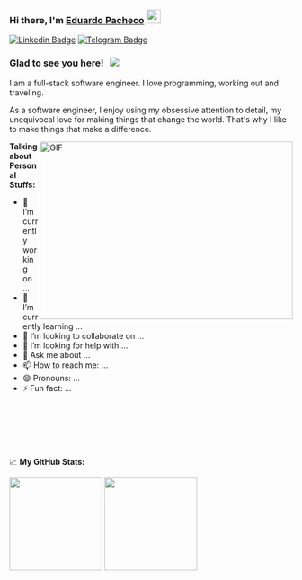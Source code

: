 ### Hi there, I'm <a href="https://www.linkedin.com/in/edoapp/" target="_blank">Eduardo Pacheco</a> <img src="https://media.giphy.com/media/hvRJCLFzcasrR4ia7z/giphy.gif" width="25px">

[![Linkedin Badge](https://img.shields.io/badge/-LinkedIn-0e76a8?style=flat-square&logo=Linkedin&logoColor=white)](https://www.linkedin.com/in/edoapp/)
[![Telegram Badge](https://img.shields.io/badge/-Telegram-0088cc?style=flat-square&logo=Telegram&logoColor=white)](https://t.me/EdoAP)
<!-- [![Website Badge](https://img.shields.io/badge/Website-3b5998?style=flat-square&logo=google-chrome&logoColor=white)](https://gkassym.netlify.app) -->
<!-- [![Twitter Badge](https://img.shields.io/badge/-Twitter-00acee?style=flat-square&logo=Twitter&logoColor=white)](https://twitter.com/GKassym) -->
<!-- [![Instagram Badge](https://img.shields.io/badge/-Instagram-e4405f?style=flat-square&logo=Instagram&logoColor=white)](https://instagram.com/gkassym/) -->
<!-- [![Medium Badge](https://img.shields.io/badge/medium-%2312100E.svg?&style=for-square&logo=medium&logoColor=white)](https://gapur-kassym.medium.com/)  --> 

### Glad to see you here! &nbsp; ![](https://visitor-badge.glitch.me/badge?page_id=EdoAPP.EdoAPP)

I am a full-stack software engineer. I love programming, working out and traveling.

As a software engineer, I enjoy using my obsessive attention to detail, my unequivocal love for making things that change the world. That's why I like to make things that make a difference.

<img align="right" alt="GIF" src="https://github.com/Gapur/Gapur/blob/master/coding.gif?raw=true" width="450" height="316" />

**Talking about Personal Stuffs:**

- 🔭 I’m currently working on ...
- 🌱 I’m currently learning ...
- 👯 I’m looking to collaborate on ...
- 🤔 I’m looking for help with ...
- 💬 Ask me about ...
- 📫 How to reach me: ...
- 😄 Pronouns: ...
- ⚡ Fun fact: ...

<p>&nbsp;</p>
<p>&nbsp;</p>
<p>&nbsp;</p>

📈 **My GitHub Stats:**

<p>
  <img height="165em" src="https://github-readme-stats.vercel.app/api?username=EdoAPP&show_icons=true&hide_border=true&&count_private=true&include_all_commits=false&theme=dracula&card_width=50%" />
  <img  height="165em" src="https://github-readme-stats.vercel.app/api/top-langs/?username=EdoAPP&show_icons=true&hide_border=true&layout=compact&langs_count=8&theme=dracula&"/>
</p>

